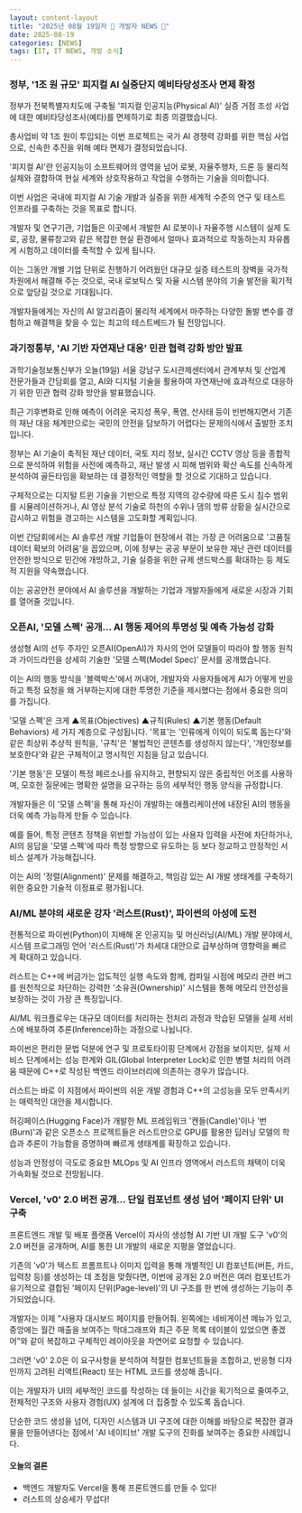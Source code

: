 ```yaml
---
layout: content-layout
title: "2025년 08월 19일자 📓 개발자 NEWS 📓"
date: 2025-08-19
categories: [NEWS]
tags: [IT, IT NEWS, 개발 소식]
---
```


### 정부, '1조 원 규모' 피지컬 AI 실증단지 예비타당성조사 면제 확정

정부가 전북특별자치도에 구축될 '피지컬 인공지능(Physical AI)' 실증 거점 조성 사업에 대한 예비타당성조사(예타)를 면제하기로 최종 의결했습니다. 

총사업비 약 1조 원이 투입되는 이번 프로젝트는 국가 AI 경쟁력 강화를 위한 핵심 사업으로, 신속한 추진을 위해 예타 면제가 결정되었습니다. 

'피지컬 AI'란 인공지능이 소프트웨어의 영역을 넘어 로봇, 자율주행차, 드론 등 물리적 실체와 결합하여 현실 세계와 상호작용하고 작업을 수행하는 기술을 의미합니다.

이번 사업은 국내에 피지컬 AI 기술 개발과 실증을 위한 세계적 수준의 연구 및 테스트 인프라를 구축하는 것을 목표로 합니다. 

개발자 및 연구기관, 기업들은 이곳에서 개발한 AI 로봇이나 자율주행 시스템이 실제 도로, 공장, 물류창고와 같은 복잡한 현실 환경에서 얼마나 효과적으로 작동하는지 자유롭게 시험하고 데이터를 축적할 수 있게 됩니다. 

이는 그동안 개별 기업 단위로 진행하기 어려웠던 대규모 실증 테스트의 장벽을 국가적 차원에서 해결해 주는 것으로, 국내 로보틱스 및 자율 시스템 분야의 기술 발전을 획기적으로 앞당길 것으로 기대됩니다. 

개발자들에게는 자신의 AI 알고리즘이 물리적 세계에서 마주하는 다양한 돌발 변수를 경험하고 해결책을 찾을 수 있는 최고의 테스트베드가 될 전망입니다.

### 과기정통부, 'AI 기반 자연재난 대응' 민관 협력 강화 방안 발표

과학기술정보통신부가 오늘(19일) 서울 강남구 도시관제센터에서 관계부처 및 산업계 전문가들과 간담회를 열고, AI와 디지털 기술을 활용하여 자연재난에 효과적으로 대응하기 위한 민관 협력 강화 방안을 발표했습니다. 

최근 기후변화로 인해 예측이 어려운 국지성 폭우, 폭염, 산사태 등이 빈번해지면서 기존의 재난 대응 체계만으로는 국민의 안전을 담보하기 어렵다는 문제의식에서 출발한 조치입니다. 

정부는 AI 기술이 축적된 재난 데이터, 국토 지리 정보, 실시간 CCTV 영상 등을 종합적으로 분석하여 위험을 사전에 예측하고, 재난 발생 시 피해 범위와 확산 속도를 신속하게 분석하여 골든타임을 확보하는 데 결정적인 역할을 할 것으로 기대하고 있습니다. 

구체적으로는 디지털 트윈 기술을 기반으로 특정 지역의 강수량에 따른 도시 침수 범위를 시뮬레이션하거나, AI 영상 분석 기술로 하천의 수위나 댐의 방류 상황을 실시간으로 감시하고 위험을 경고하는 시스템을 고도화할 계획입니다. 

이번 간담회에서는 AI 솔루션 개발 기업들이 현장에서 겪는 가장 큰 어려움으로 '고품질 데이터 확보의 어려움'을 꼽았으며, 이에 정부는 공공 부문이 보유한 재난 관련 데이터를 안전한 방식으로 민간에 개방하고, 기술 실증을 위한 규제 샌드박스를 확대하는 등 제도적 지원을 약속했습니다. 

이는 공공안전 분야에서 AI 솔루션을 개발하는 기업과 개발자들에게 새로운 시장과 기회를 열어줄 것입니다.

### 오픈AI, '모델 스펙' 공개… AI 행동 제어의 투명성 및 예측 가능성 강화

생성형 AI의 선두 주자인 오픈AI(OpenAI)가 자사의 언어 모델들이 따라야 할 행동 원칙과 가이드라인을 상세히 기술한 '모델 스펙(Model Spec)' 문서를 공개했습니다.

이는 AI의 행동 방식을 '블랙박스'에서 꺼내어, 개발자와 사용자들에게 AI가 어떻게 반응하고 특정 요청을 왜 거부하는지에 대한 투명한 기준을 제시했다는 점에서 중요한 의미를 가집니다. 

'모델 스펙'은 크게 ▲목표(Objectives) ▲규칙(Rules) ▲기본 행동(Default Behaviors) 세 가지 계층으로 구성됩니다. '목표'는 '인류에게 이익이 되도록 돕는다'와 같은 최상위 추상적 원칙을, '규칙'은 '불법적인 콘텐츠를 생성하지 않는다', '개인정보를 보호한다'와 같은 구체적이고 명시적인 지침을 담고 있습니다. 

'기본 행동'은 모델이 특정 페르소나를 유지하고, 편향되지 않은 중립적인 어조를 사용하며, 모호한 질문에는 명확한 설명을 요구하는 등의 세부적인 행동 양식을 규정합니다. 

개발자들은 이 '모델 스펙'을 통해 자신이 개발하는 애플리케이션에 내장된 AI의 행동을 더욱 예측 가능하게 만들 수 있습니다. 

예를 들어, 특정 콘텐츠 정책을 위반할 가능성이 있는 사용자 입력을 사전에 차단하거나, AI의 응답을 '모델 스펙'에 따라 특정 방향으로 유도하는 등 보다 정교하고 안정적인 서비스 설계가 가능해집니다. 

이는 AI의 '정렬(Alignment)' 문제를 해결하고, 책임감 있는 AI 개발 생태계를 구축하기 위한 중요한 기술적 이정표로 평가됩니다.

### AI/ML 분야의 새로운 강자 '러스트(Rust)', 파이썬의 아성에 도전

전통적으로 파이썬(Python)이 지배해 온 인공지능 및 머신러닝(AI/ML) 개발 분야에서, 시스템 프로그래밍 언어 '러스트(Rust)'가 차세대 대안으로 급부상하며 영향력을 빠르게 확대하고 있습니다. 

러스트는 C++에 버금가는 압도적인 실행 속도와 함께, 컴파일 시점에 메모리 관련 버그를 원천적으로 차단하는 강력한 '소유권(Ownership)' 시스템을 통해 메모리 안전성을 보장하는 것이 가장 큰 특징입니다. 

AI/ML 워크플로우는 대규모 데이터를 처리하는 전처리 과정과 학습된 모델을 실제 서비스에 배포하여 추론(Inference)하는 과정으로 나뉩니다. 

파이썬은 편리한 문법 덕분에 연구 및 프로토타이핑 단계에서 강점을 보이지만, 실제 서비스 단계에서는 성능 한계와 GIL(Global Interpreter Lock)로 인한 병렬 처리의 어려움 때문에 C++로 작성된 백엔드 라이브러리에 의존하는 경우가 많습니다. 

러스트는 바로 이 지점에서 파이썬의 쉬운 개발 경험과 C++의 고성능을 모두 만족시키는 매력적인 대안을 제시합니다. 

허깅페이스(Hugging Face)가 개발한 ML 프레임워크 '캔들(Candle)'이나 '번(Burn)'과 같은 오픈소스 프로젝트들은 러스트만으로 GPU를 활용한 딥러닝 모델의 학습과 추론이 가능함을 증명하며 빠르게 생태계를 확장하고 있습니다. 

성능과 안정성이 극도로 중요한 MLOps 및 AI 인프라 영역에서 러스트의 채택이 더욱 가속화될 것으로 전망됩니다.

### Vercel, 'v0' 2.0 버전 공개… 단일 컴포넌트 생성 넘어 '페이지 단위' UI 구축

프론트엔드 개발 및 배포 플랫폼 Vercel이 자사의 생성형 AI 기반 UI 개발 도구 'v0'의 2.0 버전을 공개하며, AI를 통한 UI 개발의 새로운 지평을 열었습니다. 

기존의 'v0'가 텍스트 프롬프트나 이미지 입력을 통해 개별적인 UI 컴포넌트(버튼, 카드, 입력창 등)를 생성하는 데 초점을 맞췄다면, 이번에 공개된 2.0 버전은 여러 컴포넌트가 유기적으로 결합된 '페이지 단위(Page-level)'의 UI 구조를 한 번에 생성하는 기능이 추가되었습니다. 

개발자는 이제 "사용자 대시보드 페이지를 만들어줘. 왼쪽에는 네비게이션 메뉴가 있고, 중앙에는 월간 매출을 보여주는 막대그래프와 최근 주문 목록 테이블이 있었으면 좋겠어"와 같이 복잡하고 구체적인 레이아웃을 자연어로 요청할 수 있습니다. 

그러면 'v0' 2.0은 이 요구사항을 분석하여 적절한 컴포넌트들을 조합하고, 반응형 디자인까지 고려된 리액트(React) 또는 HTML 코드를 생성해 줍니다. 

이는 개발자가 UI의 세부적인 코드를 작성하는 데 들이는 시간을 획기적으로 줄여주고, 전체적인 구조와 사용자 경험(UX) 설계에 더 집중할 수 있도록 돕습니다. 

단순한 코드 생성을 넘어, 디자인 시스템과 UI 구조에 대한 이해를 바탕으로 복잡한 결과물을 만들어낸다는 점에서 'AI 네이티브' 개발 도구의 진화를 보여주는 중요한 사례입니다.

#### 오늘의 결론

- 백엔드 개발자도 Vercel을 통해 프론트엔드를 만들 수 있다!
- 러스트의 상승세가 무섭다!